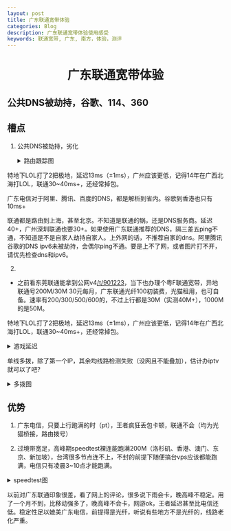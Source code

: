 ```yaml
---
layout: post
title: 广东联通宽带体验
categories: Blog
description: 广东联通宽带体验使用感受
keywords: 联通宽带, 广东, 南方，体验，测评
---
```


<h1 align = "center">广东联通宽带体验</h1>


## 公共DNS被劫持，谷歌、114、360


槽点
-------------

1. 公共DNS被劫持，劣化
    <details><summary>路由跟踪图</summary>

    谷歌、360、114被劫持
    Google
    <img src="https://i.imgur.com/hkxeZo3.png" style="100%"/>
    360
    <img src="https://i.imgur.com/Th0mLyn.png" style="100%"/>
    114
    <img src="https://i.imgur.com/hkxeZo3.png" style="100%"/>
    
    与电信对比：
    阿里腾讯百度DNS被劣化，不能就近解析到省内
    阿里
    ![Alt text](https://i.imgur.com/c0QNngA.png "阿里")
    腾讯
    ![Alt text](https://i.imgur.com/WZ1PQyx.png "腾讯")
    百度
    ![Alt text](https://i.imgur.com/diwXKzL.png "百度")
    </details>

特地下LOL打了2把极地，延迟13ms（±1ms），广州应该更低，记得14年在广西北海打LOL，联通30~40ms+，还经常掉包。

广东电信对于阿里、腾讯、百度的DNS，都是解析到省内。谷歌到香港也只有10ms+

联通都是路由到上海，甚至北京。不知道是联通的锅，还是DNS服务商。延迟40+，广州深圳联通也要30+。如果使用广东联通推荐的DNS，隔三差五ping不通，不知道是不是自家人劫持自家人。上外网的话，不推荐自家的dns。阿里腾讯谷歌的DNS ipv6未被劫持，会偶尔ping不通。要是上不了网，或者图片打不开，请优先检查dns和ipv6。

2. 


- 之前看东莞联通能拿到公网v4[/t/901223](https://www.v2ex.com/t/901223)，当下也办理个粤F联通宽带，异地联通号200M/30M 30元每月，广东联通光纤100初装费，光猫租用，也可自备。速率有200/300/500/600的，不过上行都是30M（实测40M+），1000M的是50M。


特地下LOL打了2把极地，延迟13ms（±1ms），广州应该更低，记得14年在广西北海打LOL，联通30~40ms+，还经常掉包。

<details><summary>游戏延迟</summary><p>
  
![Alt text](https://i.imgur.com/fNpO7ur.png "LOL延迟")

![Alt text](https://i.imgur.com/QayLS7Q.png "LOL游戏延迟")
</p></details>

单线多拨，除了第一个IP，其余均线路检测失败（没网且不能叠加），估计办iptv就可以了吧?

<details><summary>多拨图</summary><p>

![Alt text](https://i.imgur.com/CcsgKZM.png "多拨")
</p></details>

优势
-------------

1. 广东电信，只要上行跑满的时（pt），王者疯狂丢包卡顿，联通不会（均为光猫桥接，路由拨号）

2. 过境带宽足，高峰期speedtest裸连能跑满200M（洛杉矶、香港、澳门、东京、新加坡），台湾很多节点连不上，不封的前提下随便搞台vps应该都能跑满，电信只有凌晨3~10点才能跑满。

<details><summary>speedtest图</summary><p>
<img src="https://i.imgur.com/Yv88k0Y.jpg" width = "380" height = "800" alt="图片名称" align=center />
</p></details>

以前对广东联通印象很差，看了网上的评论，很多说下雨会卡，晚高峰不稳定。用了一个月不到，比移动强多了，晚高峰不会卡，网游ok，王者延迟甚至比电信还低。稳定性足以媲美广东电信，前提得是光纤，听说有些地方不是光纤的，线路老化严重。
